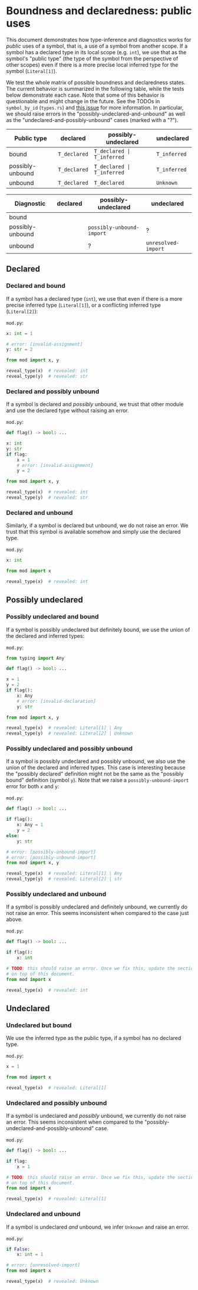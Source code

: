 # Boundness and declaredness: public uses

This document demonstrates how type-inference and diagnostics works for *public* uses of a symbol,
that is, a use of a symbol from another scope. If a symbol has a declared type in its local scope
(e.g. `int`), we use that as the symbol's "public type" (the type of the symbol from the perspective
of other scopes) even if there is a more precise local inferred type for the symbol (`Literal[1]`).

We test the whole matrix of possible boundness and declaredness states. The current behavior is
summarized in the following table, while the tests below demonstrate each case. Note that some of
this behavior is questionable and might change in the future. See the TODOs in `symbol_by_id`
(`types.rs`) and [this issue](https://github.com/astral-sh/ruff/issues/14297) for more information.
In particular, we should raise errors in the "possibly-undeclared-and-unbound" as well as the
"undeclared-and-possibly-unbound" cases (marked with a "?").

| **Public type**  | declared     | possibly-undeclared        | undeclared   |
| ---------------- | ------------ | -------------------------- | ------------ |
| bound            | `T_declared` | `T_declared \| T_inferred` | `T_inferred` |
| possibly-unbound | `T_declared` | `T_declared \| T_inferred` | `T_inferred` |
| unbound          | `T_declared` | `T_declared`               | `Unknown`    |

| **Diagnostic**   | declared | possibly-undeclared       | undeclared          |
| ---------------- | -------- | ------------------------- | ------------------- |
| bound            |          |                           |                     |
| possibly-unbound |          | `possibly-unbound-import` | ?                   |
| unbound          |          | ?                         | `unresolved-import` |

## Declared

### Declared and bound

If a symbol has a declared type (`int`), we use that even if there is a more precise inferred type
(`Literal[1]`), or a conflicting inferred type (`Literal[2]`):

`mod.py`:

```py
x: int = 1

# error: [invalid-assignment]
y: str = 2
```

```py
from mod import x, y

reveal_type(x)  # revealed: int
reveal_type(y)  # revealed: str
```

### Declared and possibly unbound

If a symbol is declared and *possibly* unbound, we trust that other module and use the declared type
without raising an error.

`mod.py`:

```py
def flag() -> bool: ...

x: int
y: str
if flag:
    x = 1
    # error: [invalid-assignment]
    y = 2
```

```py
from mod import x, y

reveal_type(x)  # revealed: int
reveal_type(y)  # revealed: str
```

### Declared and unbound

Similarly, if a symbol is declared but unbound, we do not raise an error. We trust that this symbol
is available somehow and simply use the declared type.

`mod.py`:

```py
x: int
```

```py
from mod import x

reveal_type(x)  # revealed: int
```

## Possibly undeclared

### Possibly undeclared and bound

If a symbol is possibly undeclared but definitely bound, we use the union of the declared and
inferred types:

`mod.py`:

```py
from typing import Any

def flag() -> bool: ...

x = 1
y = 2
if flag():
    x: Any
    # error: [invalid-declaration]
    y: str
```

```py
from mod import x, y

reveal_type(x)  # revealed: Literal[1] | Any
reveal_type(y)  # revealed: Literal[2] | Unknown
```

### Possibly undeclared and possibly unbound

If a symbol is possibly undeclared and possibly unbound, we also use the union of the declared and
inferred types. This case is interesting because the "possibly declared" definition might not be the
same as the "possibly bound" definition (symbol `y`). Note that we raise a `possibly-unbound-import`
error for both `x` and `y`:

`mod.py`:

```py
def flag() -> bool: ...

if flag():
    x: Any = 1
    y = 2
else:
    y: str
```

```py
# error: [possibly-unbound-import]
# error: [possibly-unbound-import]
from mod import x, y

reveal_type(x)  # revealed: Literal[1] | Any
reveal_type(y)  # revealed: Literal[2] | str
```

### Possibly undeclared and unbound

If a symbol is possibly undeclared and definitely unbound, we currently do not raise an error. This
seems inconsistent when compared to the case just above.

`mod.py`:

```py
def flag() -> bool: ...

if flag():
    x: int
```

```py
# TODO: this should raise an error. Once we fix this, update the section description and the table
# on top of this document.
from mod import x

reveal_type(x)  # revealed: int
```

## Undeclared

### Undeclared but bound

We use the inferred type as the public type, if a symbol has no declared type.

`mod.py`:

```py
x = 1
```

```py
from mod import x

reveal_type(x)  # revealed: Literal[1]
```

### Undeclared and possibly unbound

If a symbol is undeclared and *possibly* unbound, we currently do not raise an error. This seems
inconsistent when compared to the "possibly-undeclared-and-possibly-unbound" case.

`mod.py`:

```py
def flag() -> bool: ...

if flag:
    x = 1
```

```py
# TODO: this should raise an error. Once we fix this, update the section description and the table
# on top of this document.
from mod import x

reveal_type(x)  # revealed: Literal[1]
```

### Undeclared and unbound

If a symbol is undeclared *and* unbound, we infer `Unknown` and raise an error.

`mod.py`:

```py
if False:
    x: int = 1
```

```py
# error: [unresolved-import]
from mod import x

reveal_type(x)  # revealed: Unknown
```
